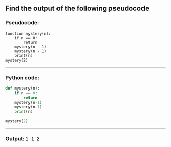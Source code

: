 ## Find the output of the following pseudocode

### Pseudocode:

```
function mystery(n):
    if n == 0:
        return
    mystery(n - 1)
    mystery(n - 1)
    print(n)
mystery(2)
```

---

### Python code:

```python
def mystery(n):
    if n == 0:
        return
    mystery(n-1)
    mystery(n-1)
    print(n)

mystery(2)
```

---

### Output: `1 1 2`